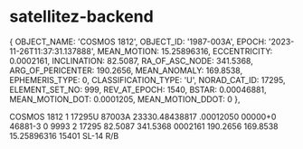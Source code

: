 # satellitez-backend

{
OBJECT_NAME: 'COSMOS 1812',
OBJECT_ID: '1987-003A',
EPOCH: '2023-11-26T11:37:31.137888',
MEAN_MOTION: 15.25896316,
ECCENTRICITY: 0.0002161,
INCLINATION: 82.5087,
RA_OF_ASC_NODE: 341.5368,
ARG_OF_PERICENTER: 190.2656,
MEAN_ANOMALY: 169.8538,
EPHEMERIS_TYPE: 0,
CLASSIFICATION_TYPE: 'U',
NORAD_CAT_ID: 17295,
ELEMENT_SET_NO: 999,
REV_AT_EPOCH: 1540,
BSTAR: 0.00046881,
MEAN_MOTION_DOT: 0.0001205,
MEAN_MOTION_DDOT: 0
},

COSMOS 1812
1 17295U 87003A 23330.48438817 .00012050 00000+0 46881-3 0 9993
2 17295 82.5087 341.5368 0002161 190.2656 169.8538 15.25896316 15401
SL-14 R/B
